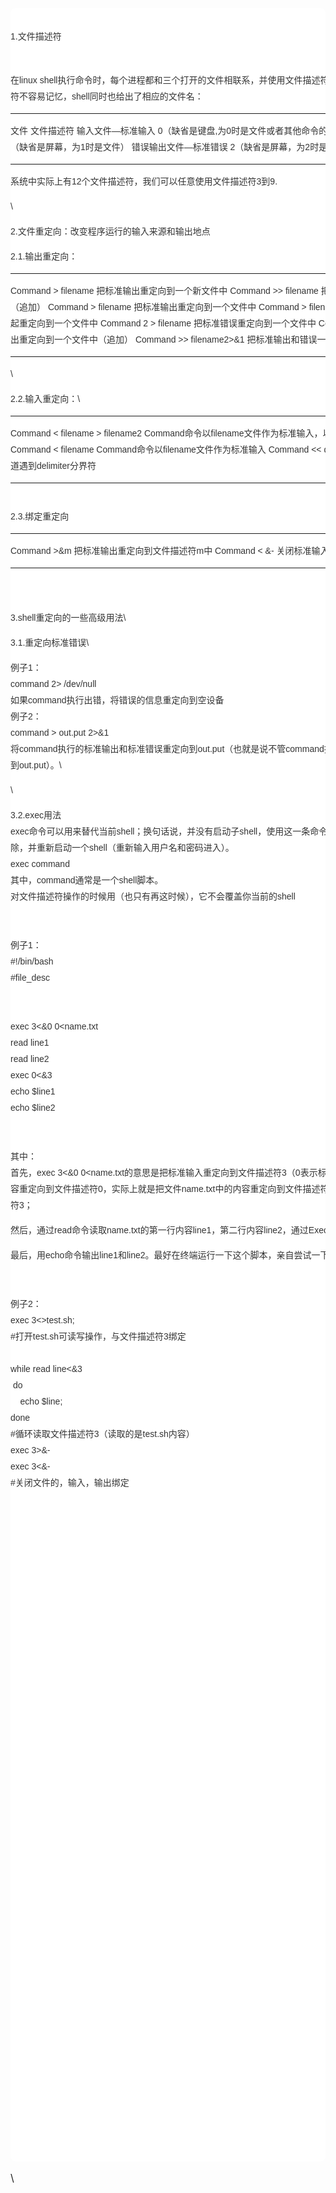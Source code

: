 <div style="-evernote-webclip:true">

<div style="font-size: 16px">

<div>

<div
style="color:rgb(51, 51, 51);text-align:center;font-size:12px;font-family:Arial, Console, Verdana, &quot;Courier New&quot;;background:url(&quot;&quot;) 0px 20px repeat-x;">

<div style="background:url(&quot;&quot;) center top no-repeat;">

<div
style="overflow:hidden;border-radius:8px;text-align:left;background:rgb(255, 255, 255);">

<div style="overflow:hidden;border-radius:4px;">

<div
style="border:0px none rgb(51, 51, 51);background-color:rgba(0, 0, 0, 0);background-image:none;box-shadow:none;width:708px;height:3445px;">

<div
style="padding:20px 0px;border:0px none rgb(51, 51, 51);background-color:rgba(0, 0, 0, 0);background-image:none;box-shadow:none;width:708px;height:42px;">

<span
style="font-family: Arial; font-size: 14px; line-height: 26px; background-color: rgba(0, 0, 0, 0);">1.文件描述符</span>

</div>

<div
style="font-family:Arial;margin:20px 0px 0px;font-variant:normal;font-weight:normal;font-stretch:normal;font-size:14px;line-height:26px;font-style:normal;border:0px none rgb(51, 51, 51);background-color:rgba(0, 0, 0, 0);background-image:none;box-shadow:none;width:708px;height:2639px;">

在linux
shell执行命令时，每个进程都和三个打开的文件相联系，并使用文件描述符来引用这些文件。由于文件描述符不容易记忆，shell同时也给出了相应的文件名：

  ----------------------- -----------------------------------------------
  文件                    文件描述符
  输入文件—标准输入       0（缺省是键盘,为0时是文件或者其他命令的输出）
  输出文件—标准输出       1（缺省是屏幕，为1时是文件）
  错误输出文件—标准错误   2（缺省是屏幕，为2时是文件）
  ----------------------- -----------------------------------------------

系统中实际上有12个文件描述符，我们可以任意使用文件描述符3到9.

\

2.文件重定向：改变程序运行的输入来源和输出地点

2.1.输出重定向：

  ---------------------------------- ----------------------------------------------
  Command &gt; filename              把标准输出重定向到一个新文件中
  Command &gt;&gt; filename          把标准输出重定向到一个文件中（追加）
  Command &gt; filename              把标准输出重定向到一个文件中
  Command &gt; filename 2&gt;&1      把标准输出和错误一起重定向到一个文件中
  Command 2 &gt; filename            把标准错误重定向到一个文件中
  Command 2 &gt;&gt; filename        把标准输出重定向到一个文件中（追加）
  Command &gt;&gt; filename2&gt;&1   把标准输出和错误一起重定向到一个文件（追加）
  ---------------------------------- ----------------------------------------------

\

2.2.输入重定向：\

  -------------------------------------- --------------------------------------------------------------------
  Command &lt; filename &gt; filename2   Command命令以filename文件作为标准输入，以filename2文件作为标准输出
  Command &lt; filename                  Command命令以filename文件作为标准输入
  Command &lt;&lt; delimiter             从标准输入中读入，知道遇到delimiter分界符
  -------------------------------------- --------------------------------------------------------------------

\
2.3.绑定重定向

  ----------------- ---------------------------------
  Command &gt;&m    把标准输出重定向到文件描述符m中
  Command &lt; &-   关闭标准输入
  Command 0&gt;&-   同上
  ----------------- ---------------------------------

\
\
3.shell重定向的一些高级用法\

3.1.重定向标准错误\

例子1：\
command 2&gt; /dev/null\
如果command执行出错，将错误的信息重定向到空设备\
例子2：\
command &gt; out.put 2&gt;&1\
将command执行的标准输出和标准错误重定向到out.put（也就是说不管command执行正确还是错误，输出都打印到out.put）。\

\

3.2.exec用法\
exec命令可以用来替代当前shell；换句话说，并没有启动子shell，使用这一条命令时任何现有环境变量将会被清除，并重新启动一个shell（重新输入用户名和密码进入）。\
exec command\
其中，command通常是一个shell脚本。\
对文件描述符操作的时候用（也只有再这时候），它不会覆盖你当前的shell\
\
\
例子1：\
\#!/bin/bash\
\#file\_desc\
\
\
exec 3&lt;&0 0&lt;name.txt\
read line1\
read line2\
exec 0&lt;&3\
echo \$line1\
echo \$line2\
\
\
其中：\
首先，exec 3&lt;&0
0&lt;name.txt的意思是把标准输入重定向到文件描述符3（0表示标准输入），然后把文件name.txt内容重定向到文件描述符0，实际上就是把文件name.txt中的内容重定向到文件描述符3。然后通过exec打开文件描述符3；

然后，通过read命令读取name.txt的第一行内容line1，第二行内容line2，通过Exec
0&lt;&3关闭文件描述符3；

最后，用echo命令输出line1和line2。最好在终端运行一下这个脚本，亲自尝试一下。\
\
\
例子2：\
exec 3&lt;&gt;test.sh;\
\#打开test.sh可读写操作，与文件描述符3绑定\
\
while read line&lt;&3\
 do\
    echo \$line;\
done\
\#循环读取文件描述符3（读取的是test.sh内容）\
exec 3&gt;&-\
exec 3&lt;&-\
\#关闭文件的，输入，输出绑定

</div>

</div>

</div>

</div>

</div>

</div>

</div>

\

</div>

</div>
